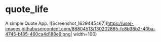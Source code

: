 # quote_life

A simple Quote App.
![Screenshot_1629445467](https://user-images.githubusercontent.com/86804513/130202885-fc8b36b2-40ba-4745-b185-460ca4d188e9.png| width=100)

